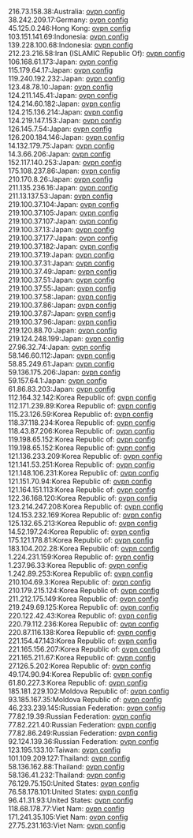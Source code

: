216.73.158.38:Australia: [ovpn config](vpn/216_73_158_38.ovpn)  
38.242.209.17:Germany: [ovpn config](vpn/38_242_209_17.ovpn)  
45.125.0.246:Hong Kong: [ovpn config](vpn/45_125_0_246.ovpn)  
103.151.141.69:Indonesia: [ovpn config](vpn/103_151_141_69.ovpn)  
139.228.100.68:Indonesia: [ovpn config](vpn/139_228_100_68.ovpn)  
212.23.216.58:Iran (ISLAMIC Republic Of): [ovpn config](vpn/212_23_216_58.ovpn)  
106.168.61.173:Japan: [ovpn config](vpn/106_168_61_173.ovpn)  
115.179.64.17:Japan: [ovpn config](vpn/115_179_64_17.ovpn)  
119.240.192.232:Japan: [ovpn config](vpn/119_240_192_232.ovpn)  
123.48.78.10:Japan: [ovpn config](vpn/123_48_78_10.ovpn)  
124.211.145.41:Japan: [ovpn config](vpn/124_211_145_41.ovpn)  
124.214.60.182:Japan: [ovpn config](vpn/124_214_60_182.ovpn)  
124.215.136.214:Japan: [ovpn config](vpn/124_215_136_214.ovpn)  
124.219.147.153:Japan: [ovpn config](vpn/124_219_147_153.ovpn)  
126.145.7.54:Japan: [ovpn config](vpn/126_145_7_54.ovpn)  
126.200.184.146:Japan: [ovpn config](vpn/126_200_184_146.ovpn)  
14.132.179.75:Japan: [ovpn config](vpn/14_132_179_75.ovpn)  
14.3.66.206:Japan: [ovpn config](vpn/14_3_66_206.ovpn)  
152.117.140.253:Japan: [ovpn config](vpn/152_117_140_253.ovpn)  
175.108.237.86:Japan: [ovpn config](vpn/175_108_237_86.ovpn)  
210.170.8.26:Japan: [ovpn config](vpn/210_170_8_26.ovpn)  
211.135.236.16:Japan: [ovpn config](vpn/211_135_236_16.ovpn)  
211.13.137.53:Japan: [ovpn config](vpn/211_13_137_53.ovpn)  
219.100.37.104:Japan: [ovpn config](vpn/219_100_37_104.ovpn)  
219.100.37.105:Japan: [ovpn config](vpn/219_100_37_105.ovpn)  
219.100.37.107:Japan: [ovpn config](vpn/219_100_37_107.ovpn)  
219.100.37.13:Japan: [ovpn config](vpn/219_100_37_13.ovpn)  
219.100.37.177:Japan: [ovpn config](vpn/219_100_37_177.ovpn)  
219.100.37.182:Japan: [ovpn config](vpn/219_100_37_182.ovpn)  
219.100.37.19:Japan: [ovpn config](vpn/219_100_37_19.ovpn)  
219.100.37.31:Japan: [ovpn config](vpn/219_100_37_31.ovpn)  
219.100.37.49:Japan: [ovpn config](vpn/219_100_37_49.ovpn)  
219.100.37.51:Japan: [ovpn config](vpn/219_100_37_51.ovpn)  
219.100.37.55:Japan: [ovpn config](vpn/219_100_37_55.ovpn)  
219.100.37.58:Japan: [ovpn config](vpn/219_100_37_58.ovpn)  
219.100.37.86:Japan: [ovpn config](vpn/219_100_37_86.ovpn)  
219.100.37.87:Japan: [ovpn config](vpn/219_100_37_87.ovpn)  
219.100.37.96:Japan: [ovpn config](vpn/219_100_37_96.ovpn)  
219.120.88.70:Japan: [ovpn config](vpn/219_120_88_70.ovpn)  
219.124.248.199:Japan: [ovpn config](vpn/219_124_248_199.ovpn)  
27.96.32.74:Japan: [ovpn config](vpn/27_96_32_74.ovpn)  
58.146.60.112:Japan: [ovpn config](vpn/58_146_60_112.ovpn)  
58.85.249.61:Japan: [ovpn config](vpn/58_85_249_61.ovpn)  
59.136.175.206:Japan: [ovpn config](vpn/59_136_175_206.ovpn)  
59.157.64.1:Japan: [ovpn config](vpn/59_157_64_1.ovpn)  
61.86.83.203:Japan: [ovpn config](vpn/61_86_83_203.ovpn)  
112.164.32.142:Korea Republic of: [ovpn config](vpn/112_164_32_142.ovpn)  
112.171.239.89:Korea Republic of: [ovpn config](vpn/112_171_239_89.ovpn)  
115.23.126.59:Korea Republic of: [ovpn config](vpn/115_23_126_59.ovpn)  
118.37.118.234:Korea Republic of: [ovpn config](vpn/118_37_118_234.ovpn)  
118.43.87.206:Korea Republic of: [ovpn config](vpn/118_43_87_206.ovpn)  
119.198.65.152:Korea Republic of: [ovpn config](vpn/119_198_65_152.ovpn)  
119.198.65.152:Korea Republic of: [ovpn config](vpn/119_198_65_152.ovpn)  
121.136.233.209:Korea Republic of: [ovpn config](vpn/121_136_233_209.ovpn)  
121.141.53.251:Korea Republic of: [ovpn config](vpn/121_141_53_251.ovpn)  
121.148.106.231:Korea Republic of: [ovpn config](vpn/121_148_106_231.ovpn)  
121.151.70.94:Korea Republic of: [ovpn config](vpn/121_151_70_94.ovpn)  
121.164.151.113:Korea Republic of: [ovpn config](vpn/121_164_151_113.ovpn)  
122.36.168.120:Korea Republic of: [ovpn config](vpn/122_36_168_120.ovpn)  
123.214.247.208:Korea Republic of: [ovpn config](vpn/123_214_247_208.ovpn)  
124.153.232.169:Korea Republic of: [ovpn config](vpn/124_153_232_169.ovpn)  
125.132.65.213:Korea Republic of: [ovpn config](vpn/125_132_65_213.ovpn)  
14.52.197.24:Korea Republic of: [ovpn config](vpn/14_52_197_24.ovpn)  
175.121.178.81:Korea Republic of: [ovpn config](vpn/175_121_178_81.ovpn)  
183.104.202.28:Korea Republic of: [ovpn config](vpn/183_104_202_28.ovpn)  
1.224.231.159:Korea Republic of: [ovpn config](vpn/1_224_231_159.ovpn)  
1.237.96.33:Korea Republic of: [ovpn config](vpn/1_237_96_33.ovpn)  
1.242.89.253:Korea Republic of: [ovpn config](vpn/1_242_89_253.ovpn)  
210.104.69.3:Korea Republic of: [ovpn config](vpn/210_104_69_3.ovpn)  
210.179.215.124:Korea Republic of: [ovpn config](vpn/210_179_215_124.ovpn)  
211.212.175.149:Korea Republic of: [ovpn config](vpn/211_212_175_149.ovpn)  
219.249.69.125:Korea Republic of: [ovpn config](vpn/219_249_69_125.ovpn)  
220.122.42.43:Korea Republic of: [ovpn config](vpn/220_122_42_43.ovpn)  
220.79.112.236:Korea Republic of: [ovpn config](vpn/220_79_112_236.ovpn)  
220.87.116.138:Korea Republic of: [ovpn config](vpn/220_87_116_138.ovpn)  
221.154.47.143:Korea Republic of: [ovpn config](vpn/221_154_47_143.ovpn)  
221.165.156.207:Korea Republic of: [ovpn config](vpn/221_165_156_207.ovpn)  
221.165.211.67:Korea Republic of: [ovpn config](vpn/221_165_211_67.ovpn)  
27.126.5.202:Korea Republic of: [ovpn config](vpn/27_126_5_202.ovpn)  
49.174.90.94:Korea Republic of: [ovpn config](vpn/49_174_90_94.ovpn)  
61.80.227.3:Korea Republic of: [ovpn config](vpn/61_80_227_3.ovpn)  
185.181.229.102:Moldova Republic of: [ovpn config](vpn/185_181_229_102.ovpn)  
93.185.167.35:Moldova Republic of: [ovpn config](vpn/93_185_167_35.ovpn)  
46.233.239.145:Russian Federation: [ovpn config](vpn/46_233_239_145.ovpn)  
77.82.19.39:Russian Federation: [ovpn config](vpn/77_82_19_39.ovpn)  
77.82.221.40:Russian Federation: [ovpn config](vpn/77_82_221_40.ovpn)  
77.82.86.249:Russian Federation: [ovpn config](vpn/77_82_86_249.ovpn)  
92.124.139.36:Russian Federation: [ovpn config](vpn/92_124_139_36.ovpn)  
123.195.133.10:Taiwan: [ovpn config](vpn/123_195_133_10.ovpn)  
101.109.209.127:Thailand: [ovpn config](vpn/101_109_209_127.ovpn)  
58.136.162.88:Thailand: [ovpn config](vpn/58_136_162_88.ovpn)  
58.136.41.232:Thailand: [ovpn config](vpn/58_136_41_232.ovpn)  
76.129.75.150:United States: [ovpn config](vpn/76_129_75_150.ovpn)  
76.58.178.101:United States: [ovpn config](vpn/76_58_178_101.ovpn)  
96.41.31.93:United States: [ovpn config](vpn/96_41_31_93.ovpn)  
118.68.178.77:Viet Nam: [ovpn config](vpn/118_68_178_77.ovpn)  
171.241.35.105:Viet Nam: [ovpn config](vpn/171_241_35_105.ovpn)  
27.75.231.163:Viet Nam: [ovpn config](vpn/27_75_231_163.ovpn)  
